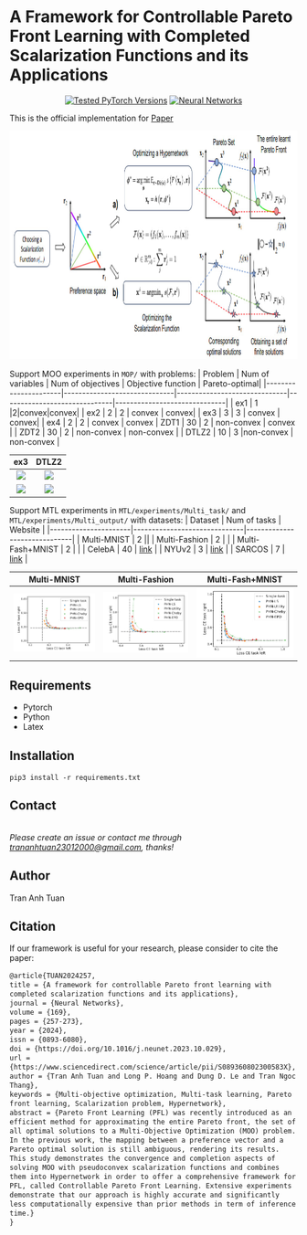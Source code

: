 # A Framework for Controllable Pareto Front Learning with Completed Scalarization Functions and its Applications

<p align="center">
  <a href="https://pytorch.org/"><img src="https://img.shields.io/badge/PyTorch-1.8 %20%7C%201.12 %20%7C%202.0-673ab7.svg" alt="Tested PyTorch Versions"></a>
  <a href="[https://arxiv.org/abs/2302.12487](https://www.sciencedirect.com/science/article/abs/pii/S089360802300583X)" target="_blank"><img src="https://img.shields.io/badge/arXiv-2302.12487-009688.svg" alt="Neural Networks"></a>
</p>

This is the official implementation for [Paper](https://www.sciencedirect.com/science/article/abs/pii/S089360802300583X)  

<img src="src/1.jpg" alt=”Image” style="width:1200px;height:400px;">

Support MOO experiments in `MOP/` with problems:
| Problem  | Num of variables      | Num of objectives | Objective function | Pareto-optimal| 
|----------------------|------------------------------|------------------------------|------------------------------|------------------------------|
| ex1              | 1           |2|convex|convex|
| ex2               | 2       | 2 | convex | convex|
| ex3             | 3 | 3 | convex | convex|
| ex4            |    2         | 2 | convex | convex
| ZDT1        |       30      |  2  | non-convex | convex |
| ZDT2         |       30        |  2  | non-convex | non-convex |
| DTLZ2         |       10         |  3  |non-convex | non-convex |

ex3                   |  DTLZ2
:-------------------------:|:-------------------------:
![](src/train_1.gif)  |  ![](src/train_2.gif)
![](src/test1.gif)  |  ![](src/test3.gif)

Support MTL experiments in `MTL/experiments/Multi_task/` and `MTL/experiments/Multi_output/` with datasets:
| Dataset  | Num of tasks      | Website |
|----------------------|------------------------------|------------------------------|
| Multi-MNIST              | 2           ||
| Multi-Fashion               | 2       |  | 
| Multi-Fash+MNIST              | 2 |  |
| CelebA            |    40         | [link](https://mmlab.ie.cuhk.edu.hk/projects/CelebA.html) |
| NYUv2        |       3      |  [link](https://cs.nyu.edu/~silberman/datasets/nyu_depth_v2.html)  | 
| SARCOS         |       7        |  [link](http://gaussianprocess.org/gpml/data/)  | 

Multi-MNIST                   |  Multi-Fashion                 |  Multi-Fash+MNIST 
:-------------------------:|:-----------------------:|:-------------------------:
![](src/MNIST.jpg)  |  ![](src/FASHIOn.jpg) | ![](src/Fashion_Mnist.jpg)

## Requirements
- Pytorch
- Python
- Latex

## Installation
```
pip3 install -r requirements.txt
```
## Contact

[]([trananhtuan23012000@gmail.com](https://github.com/tuantran23012000))  
*Please create an issue or contact me through trananhtuan23012000@gmail.com, thanks!*

## Author

Tran Anh Tuan

## Citation
If our framework is useful for your research, please consider to cite the paper:
```
@article{TUAN2024257,
title = {A framework for controllable Pareto front learning with completed scalarization functions and its applications},
journal = {Neural Networks},
volume = {169},
pages = {257-273},
year = {2024},
issn = {0893-6080},
doi = {https://doi.org/10.1016/j.neunet.2023.10.029},
url = {https://www.sciencedirect.com/science/article/pii/S089360802300583X},
author = {Tran Anh Tuan and Long P. Hoang and Dung D. Le and Tran Ngoc Thang},
keywords = {Multi-objective optimization, Multi-task learning, Pareto front learning, Scalarization problem, Hypernetwork},
abstract = {Pareto Front Learning (PFL) was recently introduced as an efficient method for approximating the entire Pareto front, the set of all optimal solutions to a Multi-Objective Optimization (MOO) problem. In the previous work, the mapping between a preference vector and a Pareto optimal solution is still ambiguous, rendering its results. This study demonstrates the convergence and completion aspects of solving MOO with pseudoconvex scalarization functions and combines them into Hypernetwork in order to offer a comprehensive framework for PFL, called Controllable Pareto Front Learning. Extensive experiments demonstrate that our approach is highly accurate and significantly less computationally expensive than prior methods in term of inference time.}
}
```
